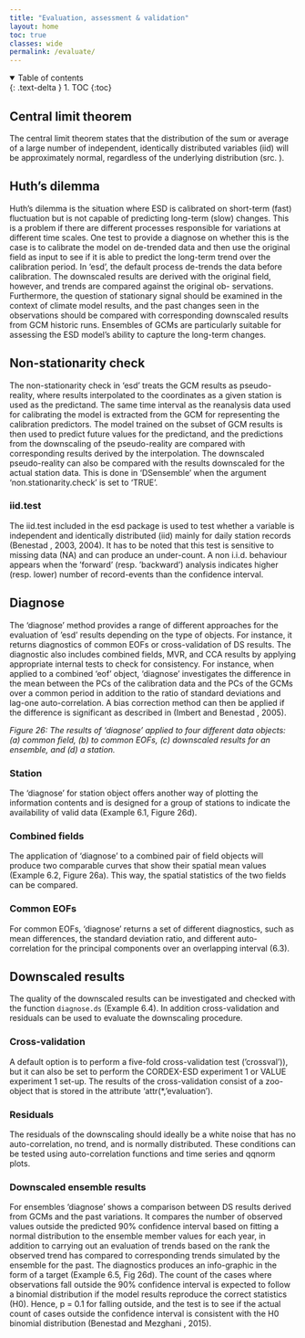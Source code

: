 ```yaml
---
title: "Evaluation, assessment & validation"
layout: home
toc: true
classes: wide
permalink: /evaluate/
---
```


<details open markdown="block">
  <summary>
    Table of contents
  </summary>
  {: .text-delta }
1. TOC
{:toc}
</details>

## Central limit theorem
The central limit theorem states that the distribution of the sum or average of a large number of independent, identically distributed variables (iid) will be approximately normal, regardless of the underlying distribution (src. [](http://www.math.uah.edu/stat/sample/CLT.html)).

## Huth’s dilemma
Huth’s dilemma is the situation where ESD is calibrated on short-term (fast) fluctuation but is not capable of predicting long-term (slow) changes. This is a problem if there are different
processes responsible for variations at different time scales. One test to provide a diagnose on whether this is the case is to calibrate the model on de-trended data and then use the original
field as input to see if it is able to predict the long-term trend over the calibration period.
In ‘esd’, the default process de-trends the data before calibration. The downscaled results are derived with the original field, however, and trends are compared against the original ob-
servations. Furthermore, the question of stationary signal should be examined in the context of climate model results, and the past changes seen in the observations should be compared with
corresponding downscaled results from GCM historic runs. Ensembles of GCMs are particularly suitable for assessing the ESD model’s ability to capture the long-term changes.

## Non-stationarity check
The non-stationarity check in ‘esd’ treats the GCM results as pseudo-reality, where results interpolated to the coordinates as a given station is used as the predictand. The same time interval as the reanalysis data used for calibrating the model is extracted from the GCM for representing the calibration predictors. The model trained on the subset of GCM results is then used to predict future values for the predictand, and the predictions from the downscaling of the pseudo-reality are compared with corresponding results derived by the interpolation.
The downscaled pseudo-reality can also be compared with the results downscaled for the actual station data. This is done in ‘DSensemble’ when the argument ‘non.stationarity.check’ is set to ‘TRUE’.

### iid.test
The iid.test included in the esd package is used to test whether a variable is independent and identically distributed (iid) mainly for daily station records (Benestad , 2003, 2004). It has to be noted that this test is sensitive to missing data (NA) and can produce an under-count. A non i.i.d. behaviour appears when the ’forward’ (resp. ’backward’) analysis indicates higher (resp. lower) number of record-events than the confidence interval. 

## Diagnose
The ‘diagnose’ method provides a range of different approaches for the evaluation of ’esd’ results depending on the type of objects. For instance, it returns diagnostics of common EOFs or cross-validation of DS results. The diagnostic also includes combined fields, MVR, and CCA results by applying appropriate internal tests to check for consistency. For instance, when applied to a combined ‘eof’ object, ‘diagnose’ investigates the difference in the mean between the PCs of the calibration data and the PCs of the GCMs over a common period in addition to the ratio of standard deviations and lag-one auto-correlation. A bias correction method can then be applied if the difference is significant as described in (Imbert and Benestad , 2005).

_Figure 26: The results of ‘diagnose’ applied to four different data objects: (a) common field, (b) to common EOFs, (c) downscaled results for an ensemble, and (d) a station._

### Station
The ‘diagnose’ for station object offers another way of plotting the information contents and is designed for a group of stations to indicate the availability of valid data (Example 6.1, Figure 26d).

### Combined fields
The application of ‘diagnose’ to a combined pair of field objects will produce two comparable curves that show their spatial mean values (Example 6.2, Figure 26a). This way, the spatial statistics of the two fields can be compared.

### Common EOFs
For common EOFs, ‘diagnose’ returns a set of different diagnostics, such as mean differences, the standard deviation ratio, and different auto-correlation for the principal components over an overlapping interval (6.3).


## Downscaled results
The quality of the downscaled results can be investigated and checked with the function `diagnose.ds` (Example 6.4). In addition cross-validation and residuals can be used to evaluate
the downscaling procedure.

### Cross-validation
A default option is to perform a five-fold cross-validation test (’crossval’)), but it can also be set to perform the CORDEX-ESD experiment 1 or VALUE experiment 1 set-up. The results of the cross-validation consist of a zoo-object that is stored in the attribute ‘attr(*,’evaluation’).
### Residuals
The residuals of the downscaling should ideally be a white noise that has no auto-correlation, no trend, and is normally distributed. These conditions can be tested using auto-correlation
functions and time series and qqnorm plots.

### Downscaled ensemble results
For ensembles ‘diagnose’ shows a comparison between DS results derived from GCMs and the past variations. It compares the number of observed values outside the predicted 90% confidence interval based on fitting a normal distribution to the ensemble member values for each year, in addition to carrying out an evaluation of trends based on the rank the observed trend has compared to corresponding trends simulated by the ensemble for the past. The diagnostics produces an info-graphic in the form of a target (Example 6.5, Fig 26d).
The count of the cases where observations fall outside the 90% confidence interval is expected to follow a binomial distribution if the model results reproduce the correct statistics (H0). Hence, p = 0.1 for falling outside, and the test is to see if the actual count of cases outside the confidence interval is consistent with the H0 binomial distribution (Benestad and Mezghani , 2015).


